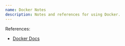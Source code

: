 ```yaml
---
name: Docker Notes
description: Notes and references for using Docker.
---
```

References:

- [Docker Docs](https://docs.docker.com/)


